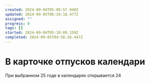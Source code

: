 ```yaml
---
created: 2024-09-04T05:09:57.940Z
updated: 2024-09-05T06:24:18.477Z
assigned: ""
progress: 0
tags: []
started: 2024-09-04T05:10:09.159Z
completed: 2024-09-05T04:56:26.447Z
---
```


# В карточке отпусков календари

При выбранном 25 годе в календарях открывается 24
